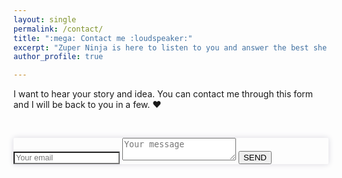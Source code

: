 ```yaml
---
layout: single
permalink: /contact/
title: ":mega: Contact me :loudspeaker:"
excerpt: "Zuper Ninja is here to listen to you and answer the best she can."
author_profile: true

---
```




I want to hear your story and idea. You can contact me through this form and I will be back to you in a few. :heart:

&nbsp;


<form method="POST" action="https://formspree.io/annecamille.gilbert@gmail.com" style="background: transparent;box-shadow: 0px 0px 10px #d9d8e0;border-radius: 2px;">
  <input name="email" placeholder="Your email" style="font-size: 0.9em;box-shadow: 0px 0px 4px #d9d8e0;" type="email">
  <input name="_subject" value="Formulaire de contact ZuperNinja" type="hidden">
  <textarea name="message" placeholder="Your message"  	class="notice--info"></textarea>
  <button type="submit" class="btn btn--warning">SEND</button>
</form>

